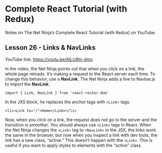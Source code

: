 # Complete React Tutorial (with Redux)

Notes on The Net Ninja’s Complete React Tutorial (with Redux) on YouTube.

## Lesson 26 - Links & NavLinks

YouTube link: https://youtu.be/AILU8hl-dmo

In the video, the Net Ninja points out that when you click on a link, the whole page reloads. It’s making a request to the React server each time. To change this behavior, use a __NavLink__. The Net Ninja adds a line to Navbar.js to import the __NavLink__.

`import { Link, NavLink } from 'react-router-dom'`

In the JXS block, he replaces the anchor tags with `<Link>` tags.

`<li><Link to="/">Home</Link></li>`

Now, when you click on a link, the request does not go to the server and the transition is smoother. You should always use `<Link>` tags in React. When the Net Ninja changes the `<Link>` tag to `<NavLink>` in the JSX, the links work the same in the browser, but now when you inspect a link with dev tools, the link has a new class, “active.” This doesn’t happen with the `<Link>`. This is useful if you want to apply styles to elements with the “active” class.
